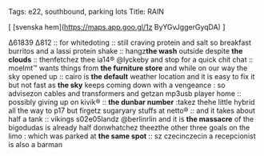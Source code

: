 Tags: e22, southbound, parking lots
Title: RAIN
  
[ [svenska hem](https://maps.app.goo.gl/1z ByYGvJggerGyqDA) ]

Δ61839 Δ812 :: for whitedoting :: still craving protein and salt so breakfast burritos and a lassi protein shake :: hangz**the wash** outside despite **the clouds** :: thenfetchez thee ia14® @lyckeby and stop for a quick chit chat :: moelmt™ wants things from **the furniture store** and while on our way the sky opened up :: cairo is **the default** weather location and it is easy to fix it but not fast as **the sky** keeps coming down with a vengeance : so advisezon cables and transformers and getzan mp3usb player home :: possibly giving up on kivik® :: **the dunbar number** :takez thehe little hybrid all the way to p17 but firgetz sugaryary stuffs at netto® :: and it takes about half a tank :: vikings s02e05landz @berlinrlin and it is **the massacre** of the bigodudas is already half donwhatchez theezthe other three goals on the limo : which was parked at **the same spot** :: sz czecinczecin a recepcionist is also a barman  
